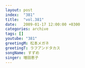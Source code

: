 ```yaml
---
layout: post
index:  "381"
title:  "vol.381"
date:   2009-01-17 12:00:00 +0300
categories: archive
tags: []
youtube: "381"
greetingM: 松本メガネ
greetingT: ラフアンドタカス
songName: すずめ
singer: 増田恵子
---
```

